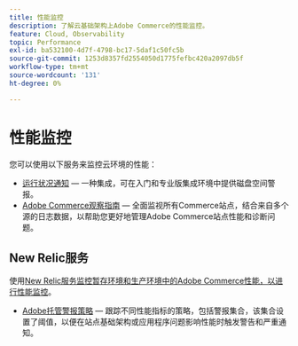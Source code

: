 ```yaml
---
title: 性能监控
description: 了解云基础架构上Adobe Commerce的性能监控。
feature: Cloud, Observability
topic: Performance
exl-id: ba532100-4d7f-4798-bc17-5daf1c50fc5b
source-git-commit: 1253d8357fd2554050d1775fefbc420a2097db5f
workflow-type: tm+mt
source-wordcount: '131'
ht-degree: 0%

---
```


# 性能监控

您可以使用以下服务来监控云环境的性能：

- [运行状况通知](../integrations/health-notifications.md) — 一种集成，可在入门和专业版集成环境中提供磁盘空间警报。
- [Adobe Commerce观察指南](https://experienceleague.adobe.com/docs/commerce-operations/tools/observation-for-adobe-commerce/intro.html) — 全面监视所有Commerce站点，结合来自多个源的日志数据，以帮助您更好地管理Adobe Commerce站点性能和诊断问题。

## New Relic服务

使用[New Relic服务监控暂存环境和生产环境中的Adobe Commerce性能，以进行性能监控](new-relic-service.md)。

- [Adobe托管警报策略](investigate-performance.md#monitor-performance-with-managed-alerts) — 跟踪不同性能指标的策略，包括警报集合，该集合设置了阈值，以便在站点基础架构或应用程序问题影响性能时触发警告和严重通知。
